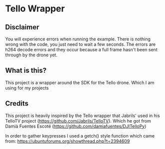 # Tello Wrapper

## Disclaimer
You will experience errors when running the example. There is nothing wrong with the code, you just need to wait a few seconds. The errors are h264 decode errors and they occur because a full frame hasn't been sent through by the drone yet.

## What is this?
This project is a wrapper around the SDK for the Tello drone. Which I am using for my projects

## Credits
This project is heavily inspired by the Tello wrapper that Jabrils' used in his TelloTV project (https://github.com/Jabrils/TelloTV). Which he got from Damià Fuentes Escoté (https://github.com/damiafuentes/DJITelloPy)

In order to gather keypresses I used a getch() style function which came from: https://ubuntuforums.org/showthread.php?t=2394609
